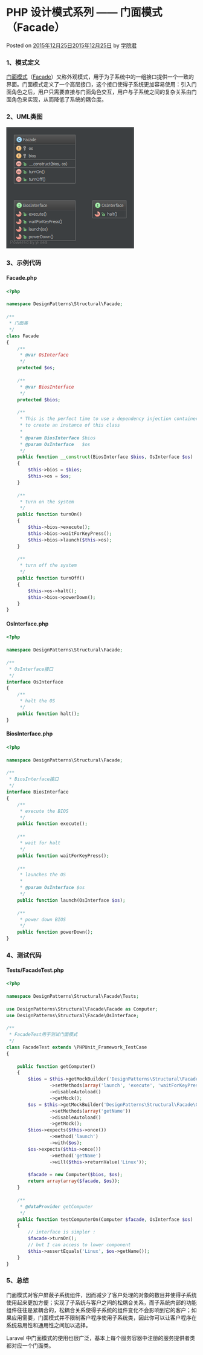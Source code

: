 # PHP 设计模式系列 —— 门面模式（Facade）

 Posted on [2015年12月25日2015年12月25日][0] by [学院君][1]

### **1、模式定义**

[门面模式][2]（[Facade][3]）又称外观模式，用于为子系统中的一组接口提供一个一致的界面。门面模式定义了一个高层接口，这个接口使得子系统更加容易使用：引入门面角色之后，用户只需要直接与门面角色交互，用户与子系统之间的复杂关系由门面角色来实现，从而降低了系统的耦合度。

### **2、UML类图**

![Facade-design-pattern][4]

### **3、示例代码**

#### **Facade.php**

```php
<?php

namespace DesignPatterns\Structural\Facade;

/**
 * 门面类
 */
class Facade
{
    /**
     * @var OsInterface
     */
    protected $os;

    /**
     * @var BiosInterface
     */
    protected $bios;

    /**
     * This is the perfect time to use a dependency injection container
     * to create an instance of this class
     *
     * @param BiosInterface $bios
     * @param OsInterface   $os
     */
    public function __construct(BiosInterface $bios, OsInterface $os)
    {
        $this->bios = $bios;
        $this->os = $os;
    }

    /**
     * turn on the system
     */
    public function turnOn()
    {
        $this->bios->execute();
        $this->bios->waitForKeyPress();
        $this->bios->launch($this->os);
    }

    /**
     * turn off the system
     */
    public function turnOff()
    {
        $this->os->halt();
        $this->bios->powerDown();
    }
}
```

#### **OsInterface.php**

```php
<?php

namespace DesignPatterns\Structural\Facade;

/**
 * OsInterface接口
 */
interface OsInterface
{
    /**
     * halt the OS
     */
    public function halt();
}
```

#### **BiosInterface.php**

```php
<?php

namespace DesignPatterns\Structural\Facade;

/**
 * BiosInterface接口
 */
interface BiosInterface
{
    /**
     * execute the BIOS
     */
    public function execute();

    /**
     * wait for halt
     */
    public function waitForKeyPress();

    /**
     * launches the OS
     *
     * @param OsInterface $os
     */
    public function launch(OsInterface $os);

    /**
     * power down BIOS
     */
    public function powerDown();
}
```

### **4、测试代码**

#### **Tests/FacadeTest.php**

```php
<?php

namespace DesignPatterns\Structural\Facade\Tests;

use DesignPatterns\Structural\Facade\Facade as Computer;
use DesignPatterns\Structural\Facade\OsInterface;

/**
 * FacadeTest用于测试门面模式
 */
class FacadeTest extends \PHPUnit_Framework_TestCase
{

    public function getComputer()
    {
        $bios = $this->getMockBuilder('DesignPatterns\Structural\Facade\BiosInterface')
                ->setMethods(array('launch', 'execute', 'waitForKeyPress'))
                ->disableAutoload()
                ->getMock();
        $os = $this->getMockBuilder('DesignPatterns\Structural\Facade\OsInterface')
                ->setMethods(array('getName'))
                ->disableAutoload()
                ->getMock();
        $bios->expects($this->once())
                ->method('launch')
                ->with($os);
        $os->expects($this->once())
                ->method('getName')
                ->will($this->returnValue('Linux'));

        $facade = new Computer($bios, $os);
        return array(array($facade, $os));
    }

    /**
     * @dataProvider getComputer
     */
    public function testComputerOn(Computer $facade, OsInterface $os)
    {
        // interface is simpler :
        $facade->turnOn();
        // but I can access to lower component
        $this->assertEquals('Linux', $os->getName());
    }
}
```

### **5、总结**

门面模式对客户屏蔽子系统组件，因而减少了客户处理的对象的数目并使得子系统使用起来更加方便；实现了子系统与客户之间的松耦合关系，而子系统内部的功能组件往往是紧耦合的，松耦合关系使得子系统的组件变化不会影响到它的客户；如果应用需要，门面模式并不限制客户程序使用子系统类，因此你可以让客户程序在系统易用性和通用性之间加以选择。

Laravel 中门面模式的使用也很广泛，基本上每个服务容器中注册的服务提供者类都对应一个门面类。

[0]: http://laravelacademy.org/post/2807.html
[1]: http://laravelacademy.org/post/author/nonfu
[2]: http://laravelacademy.org/tags/%e9%97%a8%e9%9d%a2%e6%a8%a1%e5%bc%8f
[3]: http://laravelacademy.org/tags/facade
[4]: ../img/Facade-design-pattern.png
[5]: http://laravelacademy.org/tags/php